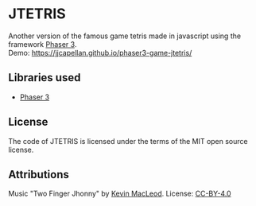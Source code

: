 # JTETRIS
Another version of the famous game tetris made in javascript using the framework [Phaser 3](https://phaser.io).  
Demo: https://jjcapellan.github.io/phaser3-game-jtetris/

## Libraries used
* [Phaser 3](https://phaser.io)

## License
The code of JTETRIS is licensed under the terms of the MIT open source license.

## Attributions
Music "Two Finger Jhonny" by [Kevin MacLeod](https://incompetech.com).
License: [CC-BY-4.0](https://creativecommons.org/licenses/by/4.0/)
